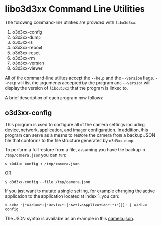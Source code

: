 libo3d3xx Command Line Utilities
================================

The following command-line utilities are provided with `libo3d3xx`:

1. o3d3xx-config
2. o3d3xx-dump
3. o3d3xx-ls
4. o3d3xx-reboot
5. o3d3xx-reset
6. o3d3xx-rm
7. o3d3xx-version
8. o3d3xx-viewer

All of the command-line utilites accept the `--help` and the `--version`
flags. `--help` will list the arguments accepted by the program and `--version`
will display the version of `libo3d3xx` that the program is linked to.

A brief description of each program now follows:

o3d3xx-config
-------------

This program is used to configure all of the camera settings including device,
network, application, and imager configuration. In addition, this program can
serve as a means to restore the camera from a backup JSON file that conforms to
the file structure generated by `o3d3xx-dump`.

To perform a full restore from a file, assuming you have the backup in
`/tmp/camera.json` you can run:

	$ o3d3xx-config < /tmp/camera.json

OR

	$ o3d3xx-config --file /tmp/camera.json

If you just want to mutate a single setting, for example changing the active
application to the application located at index 1, you can:

	$ echo '{"o3d3xx":{"Device":{"ActiveApplication":"1"}}}' | o3d3xx-config

The JSON syntax is available as an example in this [camera.json](./camera.json).

